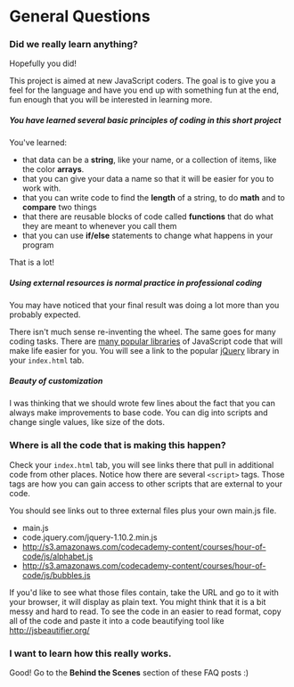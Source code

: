 General Questions
===

### Did we really learn anything?

Hopefully you did!  

This project is aimed at new JavaScript coders. The goal is to give you a feel for the language and have you end up with something fun at the end, fun enough that you will be interested in learning more. 

##### You have learned several basic principles of coding in this short project

You've learned:

- that data can be a **string**, like your name, or a collection of items, like the color **arrays**. 
- that you can give your data a name so that it will be easier for you to work with.
- that you can write code to find the **length** of a string, to do **math** and to **compare** two things
- that there are reusable blocks of code called **functions** that do what they are meant to whenever you call them
- that you can use **if/else** statements to change what happens in your program

That is a lot!
 
##### Using external resources is normal practice in professional coding 

You may have noticed that your final result was doing a lot more than you probably expected. 

There isn't much sense re-inventing the wheel. The same goes for many coding tasks. There are [many popular libraries](http://en.wikipedia.org/wiki/List_of_JavaScript_libraries) of JavaScript code that will make life easier for you. You will see a link to the popular [jQuery](http://en.wikipedia.org/wiki/JQuery) library in your `index.html` tab.

##### Beauty of customization

I was thinking that we should wrote few lines about the fact that you can always make improvements to base code. You can dig into scripts and change single values, like size of the dots.

### Where is all the code that is making this happen?

Check your `index.html` tab, you will see links there that pull in additional code from other places. Notice how there are several `<script>` tags. Those tags are how you can gain access to other scripts that are external to your code.

You should see links out to three external files plus your own main.js file.

- main.js
- code.jquery.com/jquery-1.10.2.min.js
- http://s3.amazonaws.com/codecademy-content/courses/hour-of-code/js/alphabet.js
- http://s3.amazonaws.com/codecademy-content/courses/hour-of-code/js/bubbles.js

If you'd like to see what those files contain, take the URL and go to it with your browser, it will display as plain text. You might think that it is a bit messy and hard to read. To see the code in an easier to read format, copy all of the code and paste it into a code beautifying tool like http://jsbeautifier.org/

### I want to learn how this really works.

Good!  Go to the **Behind the Scenes** section of these FAQ posts :)
